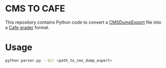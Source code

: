 # CMS TO CAFE

This repository contains Python code to convert a [CMSDumpExport](https://cms.readthedocs.io/en/latest/External%20contest%20formats.html) file into a [Cafe grader](https://github.com/nattee/cafe-grader-web) format.

# Usage

```bash
python parser.py --dir <path_to_cms_dump_export>
```
